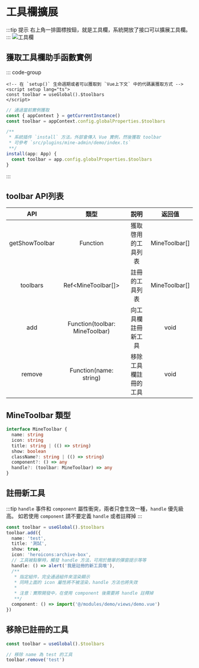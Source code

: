 # 工具欄擴展

:::tip 提示
右上角一排圖標按鈕，就是工具欄，系統開放了接口可以擴展工具欄。
:::
![工具欄](https://s21.ax1x.com/2024/10/24/pAwKsvq.jpg)

## 獲取工具欄助手函數實例

::: code-group

```vue [useGlobal() 方式]
<!-- 在 `setup()` 生命週期或者可以獲取到 `Vue上下文` 中的代碼裏獲取方式 -->
<script setup lang="ts">
const toolbar = useGlobal().$toolbars
</script>
```

```ts [通過 Vue 實例獲取]
// 通過當前實例獲取
const { appContext } = getCurrentInstance()
const toolbar = appContext.config.globalProperties.$toolbars

```

```ts [插件內獲取方法]
/**
 * 系統插件 `install` 方法，外部會傳入 Vue 實例，然後獲取 toolbar
 * 可參考 `src/plugins/mine-admin/demo/index.ts`
 **/
install(app: App) {
  const toolbar = app.config.globalProperties.$toolbars
}
```
:::

## toolbar API列表
|       API        |               類型               |     説明     |      返回值       |
|:----------------:|:------------------------------:|:----------:|:--------------:|
|  getShowToolbar  |            Function            | 獲取啓用的工具列表  | MineToolbar[]  |
|     toolbars     |       Ref<MineToolbar[]>       |  註冊的工具列表   | MineToolbar[]  |
|  add  | Function(toolbar: MineToolbar) | 向工具欄註冊新工具  |      void      |
|  remove  |     Function(name: string)     | 移除工具欄註冊的工具 |      void      |

## MineToolbar 類型
```ts
interface MineToolbar {
  name: string
  icon: string
  title: string | (() => string)
  show: boolean
  className?: string | (() => string)
  component?: () => any
  handle?: (toolbar: MineToolbar) => any
}
```
## 註冊新工具

:::tip
`handle` 事件和 `component` 屬性衝突，兩者只會生效一種，`handle` 優先級高。
如若使用 `component` 請不要定義 `handle` 或者註釋掉
:::

```ts
const toolbar = useGlobal().$toolbars
toolbar.add({
  name: 'test',
  title: '測試',
  show: true,
  icon: 'heroicons:archive-box',
  // 工具被點擊時，觸發 handle 方法，可用於簡單的彈窗提示等等
  handle: () => alert('我是註冊的新工具哦'),
  /**
   * 指定組件，完全通過組件來渲染顯示
   * 同時上面的 icon 屬性將不被渲染，handle 方法也將失效
   * 
   * 注意：實際開發中，在使用 component 後需要將 handle 註釋掉
   **/
  component: () => import('@/modules/demo/views/demo.vue')
})
```

## 移除已註冊的工具

```ts
const toolbar = useGlobal().$toolbars

// 移除 name 為 test 的工具
toolbar.remove('test')
```